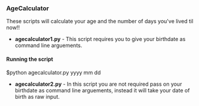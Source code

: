 ### AgeCalculator

These scripts will calculate your age and the number of days you've lived til now!!

* **agecalculator1.py** - This script requires you to give your birthdate as command line arguements.

#### Running the script

$python agecalculator.py yyyy mm dd



* **agecalculator2.py** - In this script you are not required pass on your birthdate as command line arguements, instead it will take your date of birth as raw input.




